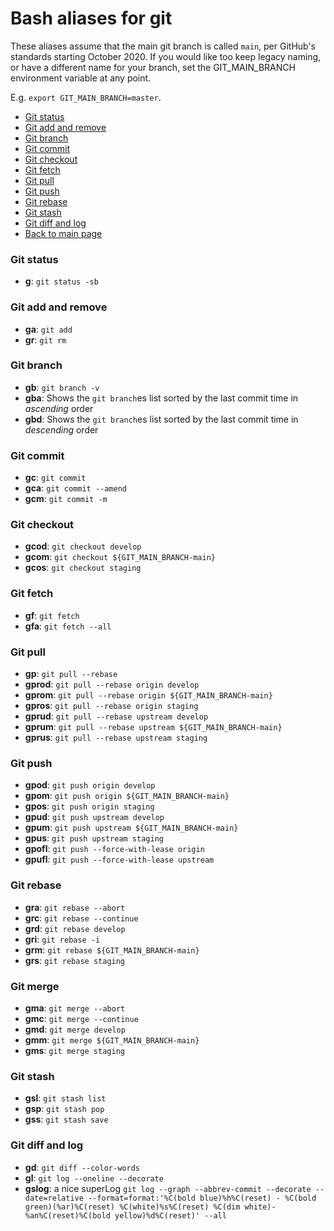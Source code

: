 # Bash aliases for git #
These aliases assume that the main git branch is called `main`, per GitHub's standards starting October 2020. If you would like too keep legacy naming, or have a different name for your branch, set the GIT_MAIN_BRANCH environment variable at any point.

E.g. `export GIT_MAIN_BRANCH=master`.

- [Git status](#git-status)
- [Git add and remove](#git-add-and-remove)
- [Git branch](#git-branch)
- [Git commit](#git-commit)
- [Git checkout](#git-checkout)
- [Git fetch](#git-fetch)
- [Git pull](#git-pull)
- [Git push](#git-push)
- [Git rebase](#git-rebase)
- [Git stash](#git-stash)
- [Git diff and log](#git-diff-and-log)
- [Back to main page](../../README.md)

### Git status ###
- **g**: `git status -sb`

### Git add and remove ###
- **ga**: `git add`
- **gr**: `git rm`

### Git branch ###
- **gb**: `git branch -v`
- **gba**: Shows the `git branch`es list sorted by the last commit time in _ascending_ order
- **gbd**: Shows the `git branch`es list sorted by the last commit time in _descending_ order

### Git commit ###
- **gc**: `git commit`
- **gca**: `git commit --amend`
- **gcm**: `git commit -m`

### Git checkout ###
- **gcod**: `git checkout develop`
- **gcom**: `git checkout ${GIT_MAIN_BRANCH-main}`
- **gcos**: `git checkout staging`

### Git fetch ###
- **gf**: `git fetch`
- **gfa**: `git fetch --all`

### Git pull ###
- **gp**: `git pull --rebase`
- **gprod**: `git pull --rebase origin develop`
- **gprom**: `git pull --rebase origin ${GIT_MAIN_BRANCH-main}`
- **gpros**: `git pull --rebase origin staging`
- **gprud**: `git pull --rebase upstream develop`
- **gprum**: `git pull --rebase upstream ${GIT_MAIN_BRANCH-main}`
- **gprus**: `git pull --rebase upstream staging`

### Git push ###
- **gpod**: `git push origin develop`
- **gpom**: `git push origin ${GIT_MAIN_BRANCH-main}`
- **gpos**: `git push origin staging`
- **gpud**: `git push upstream develop`
- **gpum**: `git push upstream ${GIT_MAIN_BRANCH-main}`
- **gpus**: `git push upstream staging`
- **gpofl**: `git push --force-with-lease origin`
- **gpufl**: `git push --force-with-lease upstream`

### Git rebase ###
- **gra**: `git rebase --abort`
- **grc**: `git rebase --continue`
- **grd**: `git rebase develop`
- **gri**: `git rebase -i`
- **grm**: `git rebase ${GIT_MAIN_BRANCH-main}`
- **grs**: `git rebase staging`

### Git merge ###
- **gma**: `git merge --abort`
- **gmc**: `git merge --continue`
- **gmd**: `git merge develop`
- **gmm**: `git merge ${GIT_MAIN_BRANCH-main}`
- **gms**: `git merge staging`

### Git stash ###
- **gsl**: `git stash list`
- **gsp**: `git stash pop`
- **gss**: `git stash save`

### Git diff and log ###
- **gd**: `git diff --color-words`
- **gl**: `git log --oneline --decorate`
- **gslog**: a nice superLog `git log --graph --abbrev-commit --decorate --date=relative --format=format:'%C(bold blue)%h%C(reset) - %C(bold green)(%ar)%C(reset) %C(white)%s%C(reset) %C(dim white)- %an%C(reset)%C(bold yellow)%d%C(reset)' --all`
